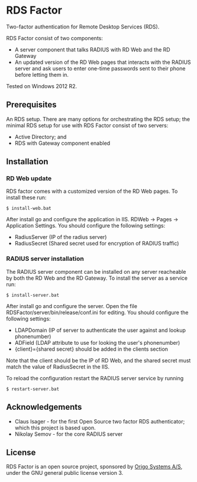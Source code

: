 # RDS Factor

Two-factor authentication for Remote Desktop Services (RDS).

RDS Factor consist of two components:
* A server component that talks RADIUS with RD Web and the RD Gateway
* An updated version of the RD Web pages that interacts with the RADIUS server and ask users to enter one-time passwords sent to their phone before letting them in.

Tested on Windows 2012 R2.

## Prerequisites

An RDS setup. There are many options for orchestrating the RDS setup; the minimal RDS setup for use with RDS Factor consist of two servers: 
* Active Directory; and
* RDS with Gateway component enabled

## Installation

### RD Web update
RDS factor comes with a customized version of the RD Web pages. To install these run:

```
$ install-web.bat
```

After install go and configure the application in IIS. RDWeb -> Pages -> Application Settings. You should configure the following settings:
* RadiusServer (IP of the radius server)
* RadiusSecret (Shared secret used for encryption of RADIUS traffic)

### RADIUS server installation

The RADIUS server component can be installed on any server reacheable by both the RD Web and the RD Gateway. To install the server as a service run:

```
$ install-server.bat
```

After install go and configure the server. Open the file RDSFactor/server/bin/release/conf.ini for editing. You should configure the following settings:
* LDAPDomain (IP of server to authenticate the user against and lookup phonenumber)
* ADField (LDAP attribute to use for looking the user's phonenumber)
* {client}={shared secret} should be added in the clients section 

Note that the client should be the IP of RD Web, and the shared secret must match the value of RadiusSecret in the IIS.  

To reload the configuration restart the RADIUS server service by running
```
$ restart-server.bat
```

## Acknowledgements

* Claus Isager - for the first Open Source two factor RDS authenticator; which this project is based upon.
* Nikolay Semov - for the core RADIUS server 

## License

RDS Factor is an open source project, sponsored by [Origo Systems A/S](https://origo.io), under the GNU general public license version 3.
